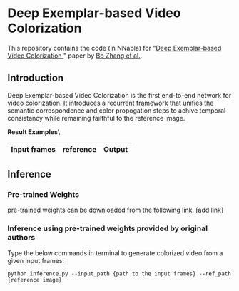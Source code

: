# Deep Exemplar-based Video Colorization 

This repository contains the code (in NNabla) for "[Deep Exemplar-based Video Colorization ](https://arxiv.org/abs/1906.09909)" 
paper by [Bo Zhang et al.](https://github.com/zhangmozhe/Deep-Exemplar-based-Video-Colorization).

## Introduction
Deep Exemplar-based Video Colorization is the first end-to-end network for video colorization. It introduces a recurrent framework that unifies the semantic correspondence and color propogation steps to achive temporal consistancy while remaining failthful to the reference image.

__Result Examples__\

| Input frames               | reference                  | Output |
| :--------------------: | :---------------------: | :---------------------: |





## Inference

### Pre-trained Weights
pre-trained weights can be downloaded from the following link. 
[add link]
### Inference using pre-trained weights provided by original authors

Type the below commands in terminal to generate colorized video from a given input frames:
```
python inference.py --input_path {path to the input frames} --ref_path {reference image} 
```
